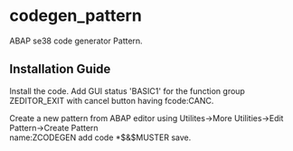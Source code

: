 # codegen_pattern
ABAP se38 code generator Pattern.

## Installation Guide
Install the code.
Add GUI status 'BASIC1' for the function group ZEDITOR_EXIT with cancel button having fcode:CANC.

Create a new pattern from ABAP editor using Utilites->More Utilities->Edit Pattern->Create Pattern  
name:ZCODEGEN
add code *$&$MUSTER
save.



